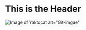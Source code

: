 # This is the Header
![Image of Yaktocat alt="Git-imgae"](https://octodex.github.com/images/yaktocat.png)
